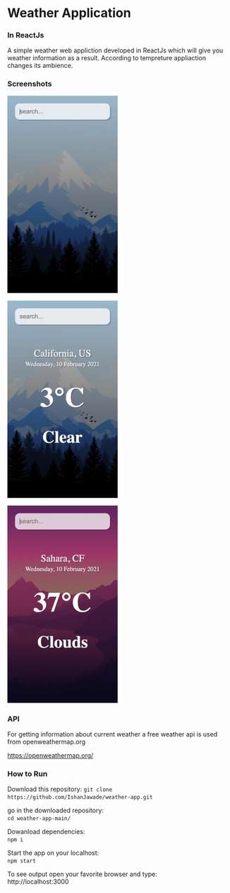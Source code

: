 # Weather Application
### In ReactJs



A simple weather web appliction developed in ReactJs 
which will give you weather information as a result.
According to tempreture appliaction changes its ambience.

### Screenshots

![](Screenshots/Home-Screen.jpg)

![](Screenshots/Cold.jpg)

![](Screenshots/Warm.jpg)


### API 

For getting information about current weather a free 
weather api is used from openweathermap.org

https://openweathermap.org/

### How to Run 

Download this repository:
`git clone https://github.com/IshanJawade/weather-app.git`

go in the downloaded repository:\
`cd weather-app-main/`

Dowanload dependencies:\
`npm i `

Start the app on your localhost:\
`npm start`

To see output open your favorite browser and type:\
http://localhost:3000
